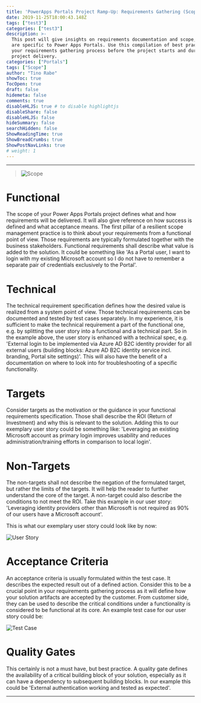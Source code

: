 ```yaml
---
title: 'PowerApps Portals Project Ramp-Up: Requirements Gathering (Scope)'
date: 2019-11-25T18:00:43.148Z
tags: ["test3"]
categories: ["test3"]
description: >-
  This post will give insights on requirements documentation and scope, which
  are specific to Power Apps Portals. Use this compilation of best practices in
  your requirements gathering process before the project starts and during
  project delivery.
categories: ["Portals"]
tags: ["Scope"]
author: "Tino Rabe"
showToc: true
TocOpen: true
draft: false
hidemeta: false
comments: true
disableHLJS: true # to disable highlightjs
disableShare: false
disableHLJS: false
hideSummary: false
searchHidden: false
ShowReadingTime: true
ShowBreadCrumbs: true
ShowPostNavLinks: true
# weight: 1
---
```

*****
> ![Scope](/img/requirements_scope.jpg "Scope")

# Functional
The scope of your Power Apps Portals project defines what and how requirements will be delivered. It will also give reference on how success is defined and what acceptance means.
The first pillar of a resilient scope management practice is to think about your requirements from a functional point of view. Those requirements are typically formulated together with the business stakeholders. Functional requirements shall describe what value is added to the solution. It could be something like 'As a Portal user, I want to login with my existing Microsoft account so I do not have to remember a separate pair of credentials exclusively to the Portal'.

# Technical
The technical requirement specification defines how the desired value is realized from a system point of view. Those technical requirements can be documented and tested by test cases separately. In my experience, it is sufficient to make the technical requirement a part of the functional one, e.g. by splitting the user story into a functional and a technical part. So in the example above, the user story is enhanced with a technical spec, e.g. 'External login to be implemented via Azure AD B2C identity provider for all external users (building blocks: Azure AD B2C identity service incl. branding, Portal site settings)'. This will also have the benefit of a documentation on where to look into for troubleshooting of a specific functionality.

# Targets
Consider targets as the motivation or the guidance in your functional requirements specification. Those shall describe the ROI (Return of Investment) and why this is relevant to the solution. Adding this to our exemplary user story could be something like: 'Leveraging an existing Microsoft account as primary login improves usability and reduces administration/training efforts in comparison to local login'.

# Non-Targets
The non-targets shall not describe the negation of the formulated target, but rather the limits of the targets. It will help the reader to further understand the core of the target. A non-target could also describe the conditions to not meet the ROI. Take this example in our user story: 'Leveraging identity providers other than Microsoft is not required as 90% of our users have a Microsoft account'.

This is what our exemplary user story could look like by now:

![User Story](/img/requirements_userstory.jpg "User Story")

# Acceptance Criteria
An acceptance criteria is usually formulated within the test case. It describes the expected result out of a defined action. Consider this to be a crucial point in your requirements gathering process as it will define how your solution artifacts are accepted by the customer. From customer side, they can be used to describe the critical conditions under a functionality is considered to be functional at its core. An example test case for our user story could be:

![Test Case](/img/requirements_testcase.jpg "Test Case")

# Quality Gates
This certainly is not a must have, but best practice. A quality gate defines the availability of a critical building block of your solution, especially as it can have a dependency to subsequent building blocks. In our example this could be 'External authentication working and tested as expected'.

***
